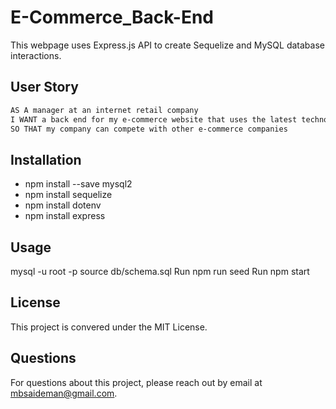 # E-Commerce_Back-End

This webpage uses Express.js API to create Sequelize and MySQL database interactions.

## User Story

```md
AS A manager at an internet retail company
I WANT a back end for my e-commerce website that uses the latest technologies
SO THAT my company can compete with other e-commerce companies
```

## Installation

- npm install --save mysql2
- npm install sequelize
- npm install dotenv
- npm install express

## Usage

mysql -u root -p
source db/schema.sql
Run npm run seed
Run npm start

## License

This project is convered under the MIT License.

## Questions

For questions about this project, please reach out by email at mbsaideman@gmail.com.
